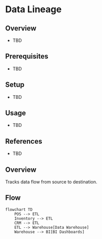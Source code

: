 # Data Lineage

## Overview
- TBD

## Prerequisites
- TBD

## Setup
- TBD

## Usage
- TBD

## References
- TBD


## Overview
Tracks data flow from source to destination.

## Flow
```mermaid
flowchart TD
    POS --> ETL
    Inventory --> ETL
    CRM --> ETL
    ETL --> Warehouse[Data Warehouse]
    Warehouse --> BI[BI Dashboards]
```

